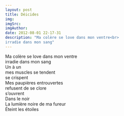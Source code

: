 ```yaml
---
layout: post
title: Déicides
img: 
imgSrc: 
imgAuthor: 
date: 2012-08-01 22-17-31
description: "Ma colère se love dans mon ventre<br>
irradie dans mon sang"
---
```

Ma colère se love dans mon ventre<br>
irradie dans mon sang<br>
Un à un<br>
mes muscles se tendent<br>
se crispent<br>
Mes paupières entrouvertes<br>
refusent de se clore<br>
s’ouvrent<br>
Dans le noir<br>
La lumière noire de ma fureur<br>
Éteint les étoiles
